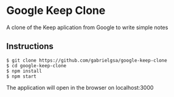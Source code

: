 # Google Keep Clone

A clone of the Keep aplication from Google to write simple notes

## Instructions

```
$ git clone https://github.com/gabrielgsa/google-keep-clone
$ cd google-keep-clone
$ npm install
$ npm start
```
The application will open in the browser on localhost:3000
